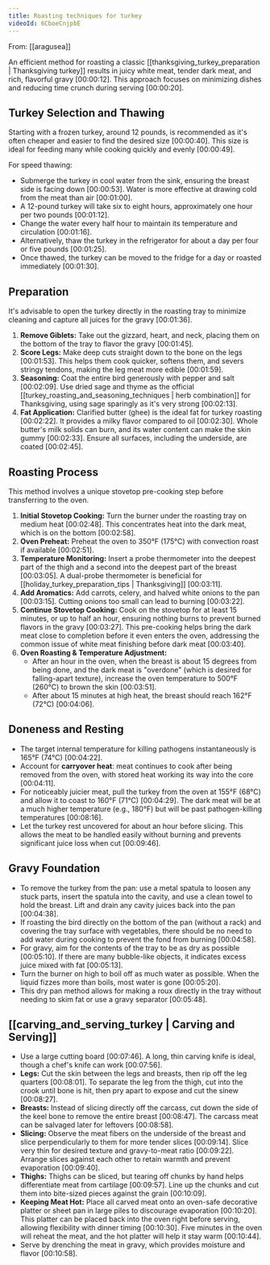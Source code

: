 ```yaml
---
title: Roasting techniques for turkey
videoId: 6CboeCnjpbE
---
```


From: [[aragusea]] <br/> 

An efficient method for roasting a classic [[thanksgiving_turkey_preparation | Thanksgiving turkey]] results in juicy white meat, tender dark meat, and rich, flavorful gravy <a class="yt-timestamp" data-t="00:00:12">[00:00:12]</a>. This approach focuses on minimizing dishes and reducing time crunch during serving <a class="yt-timestamp" data-t="00:00:20">[00:00:20]</a>.

## Turkey Selection and Thawing

Starting with a frozen turkey, around 12 pounds, is recommended as it's often cheaper and easier to find the desired size <a class="yt-timestamp" data-t="00:00:40">[00:00:40]</a>. This size is ideal for feeding many while cooking quickly and evenly <a class="yt-timestamp" data-t="00:00:49">[00:00:49]</a>.

For speed thawing:
*   Submerge the turkey in cool water from the sink, ensuring the breast side is facing down <a class="yt-timestamp" data-t="00:00:53">[00:00:53]</a>. Water is more effective at drawing cold from the meat than air <a class="yt-timestamp" data-t="00:01:00">[00:01:00]</a>.
*   A 12-pound turkey will take six to eight hours, approximately one hour per two pounds <a class="yt-timestamp" data-t="00:01:12">[00:01:12]</a>.
*   Change the water every half hour to maintain its temperature and circulation <a class="yt-timestamp" data-t="00:01:16">[00:01:16]</a>.
*   Alternatively, thaw the turkey in the refrigerator for about a day per four or five pounds <a class="yt-timestamp" data-t="00:01:25">[00:01:25]</a>.
*   Once thawed, the turkey can be moved to the fridge for a day or roasted immediately <a class="yt-timestamp" data-t="00:01:30">[00:01:30]</a>.

## Preparation

It's advisable to open the turkey directly in the roasting tray to minimize cleaning and capture all juices for the gravy <a class="yt-timestamp" data-t="00:01:36">[00:01:36]</a>.

1.  **Remove Giblets:** Take out the gizzard, heart, and neck, placing them on the bottom of the tray to flavor the gravy <a class="yt-timestamp" data-t="00:01:45">[00:01:45]</a>.
2.  **Score Legs:** Make deep cuts straight down to the bone on the legs <a class="yt-timestamp" data-t="00:01:53">[00:01:53]</a>. This helps them cook quicker, softens them, and severs stringy tendons, making the leg meat more edible <a class="yt-timestamp" data-t="00:01:59">[00:01:59]</a>.
3.  **Seasoning:** Coat the entire bird generously with pepper and salt <a class="yt-timestamp" data-t="00:02:09">[00:02:09]</a>. Use dried sage and thyme as the official [[turkey_roasting_and_seasoning_techniques | herb combination]] for Thanksgiving, using sage sparingly as it's very strong <a class="yt-timestamp" data-t="00:02:13">[00:02:13]</a>.
4.  **Fat Application:** Clarified butter (ghee) is the ideal fat for turkey roasting <a class="yt-timestamp" data-t="00:02:22">[00:02:22]</a>. It provides a milky flavor compared to oil <a class="yt-timestamp" data-t="00:02:30">[00:02:30]</a>. Whole butter's milk solids can burn, and its water content can make the skin gummy <a class="yt-timestamp" data-t="00:02:33">[00:02:33]</a>. Ensure all surfaces, including the underside, are coated <a class="yt-timestamp" data-t="00:02:45">[00:02:45]</a>.

## Roasting Process

This method involves a unique stovetop pre-cooking step before transferring to the oven.

1.  **Initial Stovetop Cooking:** Turn the burner under the roasting tray on medium heat <a class="yt-timestamp" data-t="00:02:48">[00:02:48]</a>. This concentrates heat into the dark meat, which is on the bottom <a class="yt-timestamp" data-t="00:02:58">[00:02:58]</a>.
2.  **Oven Preheat:** Preheat the oven to 350°F (175°C) with convection roast if available <a class="yt-timestamp" data-t="00:02:51">[00:02:51]</a>.
3.  **Temperature Monitoring:** Insert a probe thermometer into the deepest part of the thigh and a second into the deepest part of the breast <a class="yt-timestamp" data-t="00:03:05">[00:03:05]</a>. A dual-probe thermometer is beneficial for [[holiday_turkey_preparation_tips | Thanksgiving]] <a class="yt-timestamp" data-t="00:03:11">[00:03:11]</a>.
4.  **Add Aromatics:** Add carrots, celery, and halved white onions to the pan <a class="yt-timestamp" data-t="00:03:15">[00:03:15]</a>. Cutting onions too small can lead to burning <a class="yt-timestamp" data-t="00:03:22">[00:03:22]</a>.
5.  **Continue Stovetop Cooking:** Cook on the stovetop for at least 15 minutes, or up to half an hour, ensuring nothing burns to prevent burned flavors in the gravy <a class="yt-timestamp" data-t="00:03:27">[00:03:27]</a>. This pre-cooking helps bring the dark meat close to completion before it even enters the oven, addressing the common issue of white meat finishing before dark meat <a class="yt-timestamp" data-t="00:03:40">[00:03:40]</a>.
6.  **Oven Roasting & Temperature Adjustment:**
    *   After an hour in the oven, when the breast is about 15 degrees from being done, and the dark meat is "overdone" (which is desired for falling-apart texture), increase the oven temperature to 500°F (260°C) to brown the skin <a class="yt-timestamp" data-t="00:03:51">[00:03:51]</a>.
    *   After about 15 minutes at high heat, the breast should reach 162°F (72°C) <a class="yt-timestamp" data-t="00:04:06">[00:04:06]</a>.

## Doneness and Resting

*   The target internal temperature for killing pathogens instantaneously is 165°F (74°C) <a class="yt-timestamp" data-t="00:04:22">[00:04:22]</a>.
*   Account for **carryover heat**: meat continues to cook after being removed from the oven, with stored heat working its way into the core <a class="yt-timestamp" data-t="00:04:11">[00:04:11]</a>.
*   For noticeably juicier meat, pull the turkey from the oven at 155°F (68°C) and allow it to coast to 160°F (71°C) <a class="yt-timestamp" data-t="00:04:29">[00:04:29]</a>. The dark meat will be at a much higher temperature (e.g., 180°F) but will be past pathogen-killing temperatures <a class="yt-timestamp" data-t="00:08:16">[00:08:16]</a>.
*   Let the turkey rest uncovered for about an hour before slicing. This allows the meat to be handled easily without burning and prevents significant juice loss when cut <a class="yt-timestamp" data-t="00:09:46">[00:09:46]</a>.

## Gravy Foundation

*   To remove the turkey from the pan: use a metal spatula to loosen any stuck parts, insert the spatula into the cavity, and use a clean towel to hold the breast. Lift and drain any cavity juices back into the pan <a class="yt-timestamp" data-t="00:04:38">[00:04:38]</a>.
*   If roasting the bird directly on the bottom of the pan (without a rack) and covering the tray surface with vegetables, there should be no need to add water during cooking to prevent the fond from burning <a class="yt-timestamp" data-t="00:04:58">[00:04:58]</a>.
*   For gravy, aim for the contents of the tray to be as dry as possible <a class="yt-timestamp" data-t="00:05:10">[00:05:10]</a>. If there are many bubble-like objects, it indicates excess juice mixed with fat <a class="yt-timestamp" data-t="00:05:13">[00:05:13]</a>.
*   Turn the burner on high to boil off as much water as possible. When the liquid fizzes more than boils, most water is gone <a class="yt-timestamp" data-t="00:05:20">[00:05:20]</a>.
*   This dry pan method allows for making a roux directly in the tray without needing to skim fat or use a gravy separator <a class="yt-timestamp" data-t="00:05:48">[00:05:48]</a>.

## [[carving_and_serving_turkey | Carving and Serving]]

*   Use a large cutting board <a class="yt-timestamp" data-t="00:07:46">[00:07:46]</a>. A long, thin carving knife is ideal, though a chef's knife can work <a class="yt-timestamp" data-t="00:07:56">[00:07:56]</a>.
*   **Legs:** Cut the skin between the legs and breasts, then rip off the leg quarters <a class="yt-timestamp" data-t="00:08:01">[00:08:01]</a>. To separate the leg from the thigh, cut into the crook until bone is hit, then pry apart to expose and cut the sinew <a class="yt-timestamp" data-t="00:08:27">[00:08:27]</a>.
*   **Breasts:** Instead of slicing directly off the carcass, cut down the side of the keel bone to remove the entire breast <a class="yt-timestamp" data-t="00:08:47">[00:08:47]</a>. The carcass meat can be salvaged later for leftovers <a class="yt-timestamp" data-t="00:08:58">[00:08:58]</a>.
*   **Slicing:** Observe the meat fibers on the underside of the breast and slice perpendicularly to them for more tender slices <a class="yt-timestamp" data-t="00:09:14">[00:09:14]</a>. Slice very thin for desired texture and gravy-to-meat ratio <a class="yt-timestamp" data-t="00:09:22">[00:09:22]</a>. Arrange slices against each other to retain warmth and prevent evaporation <a class="yt-timestamp" data-t="00:09:40">[00:09:40]</a>.
*   **Thighs:** Thighs can be sliced, but tearing off chunks by hand helps differentiate meat from cartilage <a class="yt-timestamp" data-t="00:09:57">[00:09:57]</a>. Line up the chunks and cut them into bite-sized pieces against the grain <a class="yt-timestamp" data-t="00:10:09">[00:10:09]</a>.
*   **Keeping Meat Hot:** Place all carved meat onto an oven-safe decorative platter or sheet pan in large piles to discourage evaporation <a class="yt-timestamp" data-t="00:10:20">[00:10:20]</a>. This platter can be placed back into the oven right before serving, allowing flexibility with dinner timing <a class="yt-timestamp" data-t="00:10:30">[00:10:30]</a>. Five minutes in the oven will reheat the meat, and the hot platter will help it stay warm <a class="yt-timestamp" data-t="00:10:44">[00:10:44]</a>.
*   Serve by drenching the meat in gravy, which provides moisture and flavor <a class="yt-timestamp" data-t="00:10:58">[00:10:58]</a>.